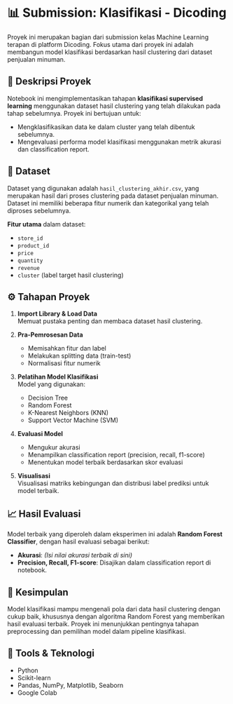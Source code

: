 # 📊 Submission: Klasifikasi - Dicoding

Proyek ini merupakan bagian dari submission kelas Machine Learning terapan di platform Dicoding. Fokus utama dari proyek ini adalah membangun model klasifikasi berdasarkan hasil clustering dari dataset penjualan minuman.

## 📝 Deskripsi Proyek

Notebook ini mengimplementasikan tahapan **klasifikasi supervised learning** menggunakan dataset hasil clustering yang telah dilakukan pada tahap sebelumnya. Proyek ini bertujuan untuk:

- Mengklasifikasikan data ke dalam cluster yang telah dibentuk sebelumnya.
- Mengevaluasi performa model klasifikasi menggunakan metrik akurasi dan classification report.

## 📁 Dataset

Dataset yang digunakan adalah `hasil_clustering_akhir.csv`, yang merupakan hasil dari proses clustering pada dataset penjualan minuman. Dataset ini memiliki beberapa fitur numerik dan kategorikal yang telah diproses sebelumnya.

**Fitur utama** dalam dataset:
- `store_id`
- `product_id`
- `price`
- `quantity`
- `revenue`
- `cluster` (label target hasil clustering)

## ⚙️ Tahapan Proyek

1. **Import Library & Load Data**  
   Memuat pustaka penting dan membaca dataset hasil clustering.

2. **Pra-Pemrosesan Data**  
   - Memisahkan fitur dan label  
   - Melakukan splitting data (train-test)  
   - Normalisasi fitur numerik  

3. **Pelatihan Model Klasifikasi**  
   Model yang digunakan:
   - Decision Tree
   - Random Forest
   - K-Nearest Neighbors (KNN)
   - Support Vector Machine (SVM)

4. **Evaluasi Model**  
   - Mengukur akurasi  
   - Menampilkan classification report (precision, recall, f1-score)  
   - Menentukan model terbaik berdasarkan skor evaluasi  

5. **Visualisasi**  
   Visualisasi matriks kebingungan dan distribusi label prediksi untuk model terbaik.

## 📈 Hasil Evaluasi

Model terbaik yang diperoleh dalam eksperimen ini adalah **Random Forest Classifier**, dengan hasil evaluasi sebagai berikut:

- **Akurasi**: *(Isi nilai akurasi terbaik di sini)*  
- **Precision, Recall, F1-score**: Disajikan dalam classification report di notebook.

## 🧠 Kesimpulan

Model klasifikasi mampu mengenali pola dari data hasil clustering dengan cukup baik, khususnya dengan algoritma Random Forest yang memberikan hasil evaluasi terbaik. Proyek ini menunjukkan pentingnya tahapan preprocessing dan pemilihan model dalam pipeline klasifikasi.

## 🚀 Tools & Teknologi

- Python  
- Scikit-learn  
- Pandas, NumPy, Matplotlib, Seaborn  
- Google Colab
